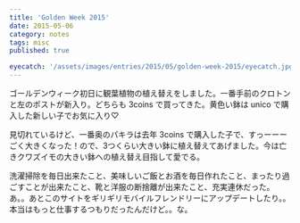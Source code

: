 ```yaml
---
title: 'Golden Week 2015'
date: 2015-05-06
category: notes
tags: misc
published: true

eyecatch: '/assets/images/entries/2015/05/golden-week-2015/eyecatch.jpg'
---
```


ゴールデンウィーク初日に観葉植物の植え替えをしました。一番手前のクロトンと左のポストが新入り。どちらも 3coins で買ってきた。黄色い鉢は unico で購入した新しい子でお気に入り♡

見切れているけど、一番奥のパキラは去年 3coins で購入した子で、すっーーーごく大きくなった！ので、3つくらい大きい鉢に植え替えてあげました。今は亡きクワズイモの大きい鉢への植え替え目指して愛でる。

洗濯掃除を毎日出来たこと、美味しいご飯とお酒を毎日作れたこと、まったり過ごすことが出来たこと、靴と洋服の断捨離が出来たこと、充実連休だった。あ。。あとこのサイトをギリギリモバイルフレンドリーにアップデートしたり。。本当はもっと仕事するつもりだったんだけど。。な。
